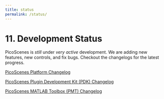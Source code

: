 ```yaml
---
title: status
permalink: /status/
---
```


# 11. Development Status

PicoScenes is *still* under *very active* development. We are adding new features, new controls, and fix bugs. Checkout the changelogs for the latest progress.

[PicoScenes Platform Changelog](https://zpj.io/PicoScenes/platform-changelog)

[PicoScenes Plugin Development Kit (PDK) Changelog](https://github.com/wifisensing/PicoScenes-PDK/-/blob/master/changelog.md)

[PicoScenes MATLAB Toolbox (PMT) Changelog](https://github.com/wifisensing/PicoScenes-MATLAB-Toolbox-Core/-/blob/main/changelog.md)
